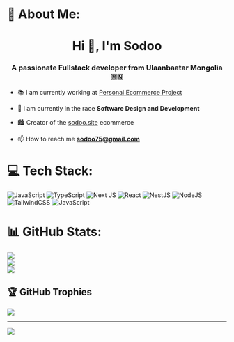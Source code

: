 # 💫 About Me:
<h1 align="center">Hi 👋, I'm Sodoo</h1>
<h3 align="center">A passionate Fullstack developer from Ulaanbaatar Mongolia 🇲🇳</h3>

- 📚 I am currently working at [Personal Ecommerce Project](https://sodoo.site/)

- 🌱 I am currently in the race **Software Design and Development**

- 🏙 Creator of the [sodoo.site](https://sodoo.site) ecommerce

- 📫 How to reach me **sodoo75@gmail.com**

# 💻 Tech Stack:
![JavaScript](https://img.shields.io/badge/javascript-%23323330.svg?style=plastic&logo=javascript&logoColor=%23F7DF1E) 
![TypeScript](https://img.shields.io/badge/typescript-%23007ACC.svg?style=plastic&logo=typescript&logoColor=white) 
![Next JS](https://img.shields.io/badge/Next-black?style=plastic&logo=next.js&logoColor=white) 
![React](https://img.shields.io/badge/react-%2320232a.svg?style=plastic&logo=react&logoColor=%2361DAFB) 
![NestJS](https://img.shields.io/badge/nestjs-%23E0234E.svg?style=plastic&logo=nestjs&logoColor=white) 
![NodeJS](https://img.shields.io/badge/node.js-6DA55F?style=plastic&logo=node.js&logoColor=white) 
![TailwindCSS](https://img.shields.io/badge/tailwindcss-%2338B2AC.svg?style=plastic&logo=tailwind-css&logoColor=white)
![JavaScript](https://img.shields.io/badge/aws-%23323330.svg?style=plastic&logo=aws&logoColor=%23F7DF1E) 
<!-- ![Dart](https://img.shields.io/badge/dart-%230175C2.svg?style=plastic&logo=dart&logoColor=white) 
![Python](https://img.shields.io/badge/python-3670A0?style=plastic&logo=python&logoColor=ffdd54)  -->
<!-- ![Flutter](https://img.shields.io/badge/Flutter-%2302569B.svg?style=plastic&logo=Flutter&logoColor=white) -->
# 📊 GitHub Stats:
![](https://github-readme-stats.vercel.app/api?username=sodoo22&theme=dark&hide_border=false&include_all_commits=true&count_private=true)<br/>
![](https://github-readme-streak-stats.herokuapp.com/?user=sodoo22&theme=dark&hide_border=false)<br/>
![](https://github-readme-stats.vercel.app/api/top-langs/?username=sodoo22&theme=dark&hide_border=false&include_all_commits=true&count_private=true&layout=compact)

## 🏆 GitHub Trophies
![](https://github-profile-trophy.vercel.app/?username=sodoo22&theme=dracula&no-frame=false&no-bg=true&margin-w=4)

---
[![](https://visitcount.itsvg.in/api?id=sodoo22&icon=0&color=0)](https://visitcount.itsvg.in)

<!-- Proudly created with GPRM ( https://gprm.itsvg.in ) -->

